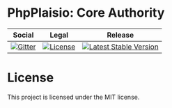 # PhpPlaisio: Core Authority

<table>
<thead>
<tr>
<th>Social</th>
<th>Legal</th>
<th>Release</th>
</tr>
</thead>
<tbody>
<tr>
<td>
<a href="https://gitter.im/PhpPlaisio/PhpPlaisio"><img src="https://badges.gitter.im/PhpPlaisio/PhpPlaisio.svg" alt="Gitter"/></a>
</td>
<td>
<a href="https://packagist.org/packages/plaisio/authority-core
"><img src="https://poser.pugx.org/plaisio/authority-core/license" alt="License"/></a>
</td>
<td>
<a href="https://packagist.org/packages/plaisio/authority-core"><img src="https://poser.pugx.org/plaisio/authority-core/v/stable" alt="Latest Stable Version"/></a><br/>
</td>
</tr>
</tbody>
</table>

#  License

This project is licensed under the MIT license.
